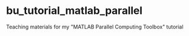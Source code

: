 # bu_tutorial_matlab_parallel
Teaching materials for my "MATLAB Parallel Computing Toolbox" tutorial
